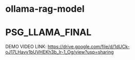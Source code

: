 # ollama-rag-model
# PSG_LLAMA_FINAL

DEMO VIDEO LINK: https://drive.google.com/file/d/1dUCk-oJ17LHavv1bUVHEKh3b_lr-1_Og/view?usp=sharing
